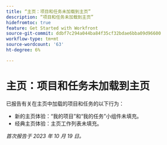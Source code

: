 ```yaml
---
title: “主页：项目和任务未加载到主页”
description: “项目和任务未加载到主页”
hidefromtoc: true
feature: Get Started with Workfront
source-git-commit: ddbf7c294a044ba84f35cf32bdae6bba09d96600
workflow-type: tm+mt
source-wordcount: '63'
ht-degree: 6%

---
```



# 主页：项目和任务未加载到主页

已报告有关在主页中加载的项目和任务的以下行为：

* 新的主页体验：“我的项目”和“我的任务”小组件未填充。
* 经典主页体验：主页工作列表未填充。

_首次报告于 2023 年 10 月 19 日。_
